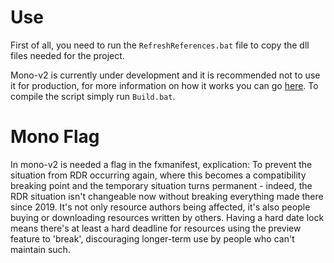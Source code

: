 # Use
First of all, you need to run the `RefreshReferences.bat` file to copy the dll files needed for the project.

Mono-v2 is currently under development and it is recommended not to use it for production, for more information on how it works you can go [here](https://github.com/thorium-cfx/mono_v2_get_started/tree/main).
To compile the script simply run `Build.bat`.

# Mono Flag
In mono-v2 is needed a flag in the fxmanifest, explication: 
To prevent the situation from RDR occurring again, where this becomes a compatibility breaking point and the temporary situation turns permanent - indeed, the RDR situation isn't changeable now without breaking everything made there since 2019.
It's not only resource authors being affected, it's also people buying or downloading resources written by others. Having a hard date lock means there's at least a hard deadline for resources using the preview feature to 'break', discouraging longer-term use by people who can't maintain such.
